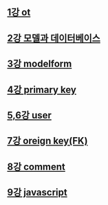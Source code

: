 ## [1강 ot](https://github.com/easyrock122/README/blob/master/%EA%B0%95%EC%9D%98%20%EC%A0%95%EB%A6%AC%20%EB%AA%A8%EC%9D%8C%EC%A7%91/%E3%85%88%E3%85%85%E3%85%85-1.md)

## [2강 모델과 데이터베이스](https://github.com/easyrock122/README/blob/master/%EA%B0%95%EC%9D%98%20%EC%A0%95%EB%A6%AC%20%EB%AA%A8%EC%9D%8C%EC%A7%91/%E3%85%88%E3%85%85%E3%85%85-2.md)

## [3강 modelform](https://github.com/easyrock122/README/blob/master/%EA%B0%95%EC%9D%98%20%EC%A0%95%EB%A6%AC%20%EB%AA%A8%EC%9D%8C%EC%A7%91/%E3%85%88%E3%85%85%E3%85%85-3.md)

## [4강 primary key](https://github.com/easyrock122/README/blob/master/%EA%B0%95%EC%9D%98%20%EC%A0%95%EB%A6%AC%20%EB%AA%A8%EC%9D%8C%EC%A7%91/%E3%85%88%E3%85%85%E3%85%85-4.md)

## [5,6강 user](https://github.com/easyrock122/README/blob/master/%EA%B0%95%EC%9D%98%20%EC%A0%95%EB%A6%AC%20%EB%AA%A8%EC%9D%8C%EC%A7%91/%E3%85%88%E3%85%85%E3%85%85-5%2C6.md)

## [7강 oreign key(FK)](https://github.com/easyrock122/README/blob/master/%EA%B0%95%EC%9D%98%20%EC%A0%95%EB%A6%AC%20%EB%AA%A8%EC%9D%8C%EC%A7%91/%E3%85%88%E3%85%85%E3%85%85-7.md)

## [8강 comment](https://github.com/easyrock122/README/blob/master/%EA%B0%95%EC%9D%98%20%EC%A0%95%EB%A6%AC%20%EB%AA%A8%EC%9D%8C%EC%A7%91/%E3%85%88%E3%85%85%E3%85%85-8.md)

## [9강 javascript](https://github.com/easyrock122/README/blob/master/%EA%B0%95%EC%9D%98%20%EC%A0%95%EB%A6%AC%20%EB%AA%A8%EC%9D%8C%EC%A7%91/%E3%85%88%E3%85%85%E3%85%85-9.md)
